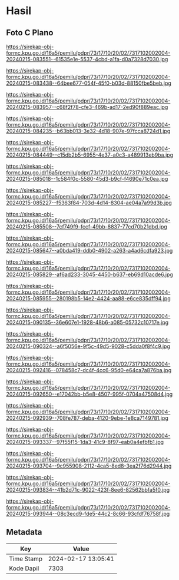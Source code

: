 # Hasil

## Foto C Plano

https://sirekap-obj-formc.kpu.go.id/16a5/pemilu/pdpr/73/17/10/20/02/7317102002004-20240215-083551--61535e1e-5537-4cbd-a1fa-d0a7328d7030.jpg

https://sirekap-obj-formc.kpu.go.id/16a5/pemilu/pdpr/73/17/10/20/02/7317102002004-20240215-083438--64bee677-054f-45f0-b03d-88150fbe5beb.jpg

https://sirekap-obj-formc.kpu.go.id/16a5/pemilu/pdpr/73/17/10/20/02/7317102002004-20240215-083957--c68f2f78-cfe3-469b-ad17-2ed90f889eac.jpg

https://sirekap-obj-formc.kpu.go.id/16a5/pemilu/pdpr/73/17/10/20/02/7317102002004-20240215-084235--b63bb013-3e32-4d18-907e-97fcca8724d1.jpg

https://sirekap-obj-formc.kpu.go.id/16a5/pemilu/pdpr/73/17/10/20/02/7317102002004-20240215-084449--c15db2b5-6955-4e37-a0c3-a489913eb9ba.jpg

https://sirekap-obj-formc.kpu.go.id/16a5/pemilu/pdpr/73/17/10/20/02/7317102002004-20240215-085018--1c584f0c-5580-45d3-b9cf-f4690e71c0ea.jpg

https://sirekap-obj-formc.kpu.go.id/16a5/pemilu/pdpr/73/17/10/20/02/7317102002004-20240215-085227--f5363f84-703d-4d14-8304-ae04a7a99d3b.jpg

https://sirekap-obj-formc.kpu.go.id/16a5/pemilu/pdpr/73/17/10/20/02/7317102002004-20240215-085508--7cf749f9-fccf-49bb-8837-77cd70b21dbd.jpg

https://sirekap-obj-formc.kpu.go.id/16a5/pemilu/pdpr/73/17/10/20/02/7317102002004-20240215-085647--a0bda419-ddb0-4902-a263-a4ad6cdfa923.jpg

https://sirekap-obj-formc.kpu.go.id/16a5/pemilu/pdpr/73/17/10/20/02/7317102002004-20240215-085829--af6ad233-3045-4450-b637-eb69d10acde6.jpg

https://sirekap-obj-formc.kpu.go.id/16a5/pemilu/pdpr/73/17/10/20/02/7317102002004-20240215-085955--280198b5-14e2-4424-aa88-e6ce835dff94.jpg

https://sirekap-obj-formc.kpu.go.id/16a5/pemilu/pdpr/73/17/10/20/02/7317102002004-20240215-090135--36e607e1-1928-48b6-a085-05732c10717e.jpg

https://sirekap-obj-formc.kpu.go.id/16a5/pemilu/pdpr/73/17/10/20/02/7317102002004-20240215-090324--a6f5056e-9f5c-49d5-9028-c5dda0f8f4c9.jpg

https://sirekap-obj-formc.kpu.go.id/16a5/pemilu/pdpr/73/17/10/20/02/7317102002004-20240215-092416--078458c7-dc4f-4cc6-95d0-e64ca7a876ba.jpg

https://sirekap-obj-formc.kpu.go.id/16a5/pemilu/pdpr/73/17/10/20/02/7317102002004-20240215-092650--e17042bb-b5e8-4507-995f-0704a47508d4.jpg

https://sirekap-obj-formc.kpu.go.id/16a5/pemilu/pdpr/73/17/10/20/02/7317102002004-20240215-092939--708fe787-deba-4120-9ebe-1e8ca7149781.jpg

https://sirekap-obj-formc.kpu.go.id/16a5/pemilu/pdpr/73/17/10/20/02/7317102002004-20240215-093337--97f55f15-1da3-41c9-8f97-eab0a4efbfb1.jpg

https://sirekap-obj-formc.kpu.go.id/16a5/pemilu/pdpr/73/17/10/20/02/7317102002004-20240215-093704--9c955908-2112-4ca5-8ed8-3ea2f76d2944.jpg

https://sirekap-obj-formc.kpu.go.id/16a5/pemilu/pdpr/73/17/10/20/02/7317102002004-20240215-093834--41b2d71c-9022-423f-8ee6-82562bbfa5f0.jpg

https://sirekap-obj-formc.kpu.go.id/16a5/pemilu/pdpr/73/17/10/20/02/7317102002004-20240215-093944--08c3ecd9-fde5-44c2-8c66-93cfdf76758f.jpg


## Metadata

| Key        | Value               |
| ---------- | ------------------- |
| Time Stamp | 2024-02-17 13:05:41 |
| Kode Dapil | 7303                |



